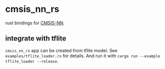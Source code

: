 # cmsis_nn_rs
rust bindings for [CMSIS-NN](https://github.com/ARM-software/CMSIS-NN).

## integrate with tflite
`cmsis_nn_rs` app can be created from tflite model. See `examples/tflite_loader.rs` for details. And run it with `cargo run --example tflite_loader --release`.

